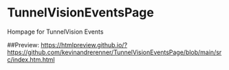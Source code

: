 # TunnelVisionEventsPage
Hompage for TunnelVision Events

##Preview:
https://htmlpreview.github.io/?https://github.com/kevinandrerenner/TunnelVisionEventsPage/blob/main/src/index.htm.html
